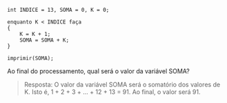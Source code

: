     int INDICE = 13, SOMA = 0, K = 0;

    enquanto K < INDICE faça
    { 
        K = K + 1;
        SOMA = SOMA + K;
    } 
    
    imprimir(SOMA); 

Ao final do processamento, qual será o valor da variável SOMA?
> Resposta: O valor da variável SOMA será o somatório dos valores de K.
> Isto é, 1 + 2 + 3 + ... + 12 + 13 = 91. Ao final, o valor será 91.